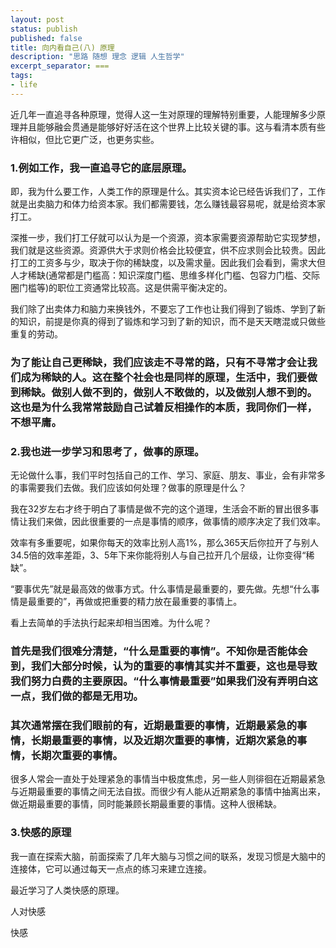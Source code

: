 ```yaml
---
layout: post
status: publish
published: false
title: 向内看自己(八) 原理
description: "思路 随想 理念 逻辑 人生哲学"
excerpt_separator: ===
tags:
- life
---
```


近几年一直追寻各种原理，觉得人这一生对原理的理解特别重要，人能理解多少原理并且能够融会贯通是能够好好活在这个世界上比较关键的事。这与看清本质有些许相似，但比它更广泛，也更务实些。

### 1.例如工作，我一直追寻它的底层原理。

即，我为什么要工作，人类工作的原理是什么。其实资本论已经告诉我们了，工作就是出卖脑力和体力给资本家。我们都需要钱，怎么赚钱最容易呢，就是给资本家打工。

深推一步，我们打工仔就可以认为是一个资源，资本家需要资源帮助它实现梦想，我们就是这些资源。资源供大于求则价格会比较便宜，供不应求则会比较贵。因此打工的工资多与少，取决于你的稀缺度，以及需求量。因此我们会看到，需求大但人才稀缺(通常都是门槛高：知识深度门槛、思维多样化门槛、包容力门槛、交际圈门槛等)的职位工资通常比较高。这是供需平衡决定的。

我们除了出卖体力和脑力来换钱外，不要忘了工作也让我们得到了锻炼、学到了新的知识，前提是你真的得到了锻炼和学习到了新的知识，而不是天天瞎混或只做些重复的劳动。

### 为了能让自己更稀缺，我们应该走不寻常的路，只有不寻常才会让我们成为稀缺的人。这在整个社会也是同样的原理，生活中，我们要做到稀缺。做别人做不到的，做别人不敢做的，以及做别人想不到的。这也是为什么我常常鼓励自己试着反相操作的本质，我同你们一样，不想平庸。

### 2.我也进一步学习和思考了，做事的原理。

无论做什么事，我们平时包括自己的工作、学习、家庭、朋友、事业，会有非常多的事需要我们去做。我们应该如何处理？做事的原理是什么？

我在32岁左右才终于明白了事情是做不完的这个道理，生活会不断的冒出很多事情让我们来做，因此很重要的一点是事情的顺序，做事情的顺序决定了我们效率。

效率有多重要呢，如果你每天的效率比别人高1%，那么365天后你拉开了与别人34.5倍的效率差距，3、5年下来你能将别人与自己拉开几个层级，让你变得“稀缺”。

“要事优先”就是最高效的做事方式。什么事情是最重要的，要先做。先想“什么事情是最重要的”，再做或把重要的精力放在最重要的事情上。

看上去简单的手法执行起来却相当困难。为什么呢？

### 首先是我们很难分清楚，“什么是重要的事情”。不知你是否能体会到，我们大部分时候，认为的重要的事情其实并不重要，这也是导致我们努力白费的主要原因。“什么事情最重要”如果我们没有弄明白这一点，我们做的都是无用功。

### 其次通常摆在我们眼前的有，近期最重要的事情，近期最紧急的事情，长期最重要的事情，以及近期次重要的事情，近期次紧急的事情，长期次重要的事情。

很多人常会一直处于处理紧急的事情当中极度焦虑，另一些人则徘徊在近期最紧急与近期最重要的事情之间无法自拔。而很少有人能从近期紧急的事情中抽离出来，做近期最重要的事情，同时能兼顾长期最重要的事情。这种人很稀缺。

### 3.快感的原理

我一直在探索大脑，前面探索了几年大脑与习惯之间的联系，发现习惯是大脑中的连接体，它可以通过每天一点点的练习来建立连接。

最近学习了人类快感的原理。

人对快感

快感

